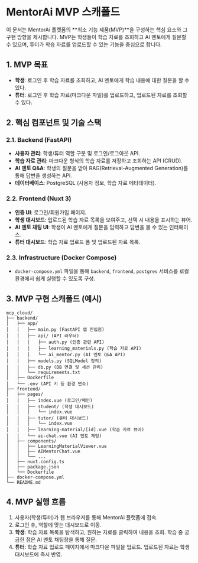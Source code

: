 # MentorAi MVP 스캐폴드

이 문서는 MentorAi 플랫폼의 **최소 기능 제품(MVP)**을 구성하는 핵심 요소와 그 구현 방향을 제시합니다. MVP는 학생들이 학습 자료를 조회하고 AI 멘토에게 질문할 수 있으며, 튜터가 학습 자료를 업로드할 수 있는 기능을 중심으로 합니다.

## 1. MVP 목표

-   **학생**: 로그인 후 학습 자료를 조회하고, AI 멘토에게 학습 내용에 대한 질문을 할 수 있다.
-   **튜터**: 로그인 후 학습 자료(마크다운 파일)를 업로드하고, 업로드된 자료를 조회할 수 있다.

## 2. 핵심 컴포넌트 및 기술 스택

### 2.1. Backend (FastAPI)

-   **사용자 관리**: 학생/튜터 역할 구분 및 로그인/로그아웃 API.
-   **학습 자료 관리**: 마크다운 형식의 학습 자료를 저장하고 조회하는 API (CRUD).
-   **AI 멘토 Q&A**: 학생의 질문을 받아 RAG(Retrieval-Augmented Generation)를 통해 답변을 생성하는 API.
-   **데이터베이스**: PostgreSQL (사용자 정보, 학습 자료 메타데이터).

### 2.2. Frontend (Nuxt 3)

-   **인증 UI**: 로그인/회원가입 페이지.
-   **학생 대시보드**: 업로드된 학습 자료 목록을 보여주고, 선택 시 내용을 표시하는 뷰어.
-   **AI 멘토 채팅 UI**: 학생이 AI 멘토에게 질문을 입력하고 답변을 볼 수 있는 인터페이스.
-   **튜터 대시보드**: 학습 자료 업로드 폼 및 업로드된 자료 목록.

### 2.3. Infrastructure (Docker Compose)

-   `docker-compose.yml` 파일을 통해 `backend`, `frontend`, `postgres` 서비스를 로컬 환경에서 쉽게 실행할 수 있도록 구성.

## 3. MVP 구현 스캐폴드 (예시)

```
mcp_cloud/
├── backend/
│   ├── app/
│   │   ├── main.py (FastAPI 앱 진입점)
│   │   ├── api/ (API 라우터)
│   │   │   ├── auth.py (인증 관련 API)
│   │   │   ├── learning_materials.py (학습 자료 API)
│   │   │   └── ai_mentor.py (AI 멘토 Q&A API)
│   │   ├── models.py (SQLModel 정의)
│   │   ├── db.py (DB 연결 및 세션 관리)
│   │   └── requirements.txt
│   ├── Dockerfile
│   └── .env (API 키 등 환경 변수)
├── frontend/
│   ├── pages/
│   │   ├── index.vue (로그인/메인)
│   │   ├── student/ (학생 대시보드)
│   │   │   └── index.vue
│   │   ├── tutor/ (튜터 대시보드)
│   │   │   └── index.vue
│   │   ├── learning-material/[id].vue (학습 자료 뷰어)
│   │   └── ai-chat.vue (AI 멘토 채팅)
│   ├── components/
│   │   ├── LearningMaterialViewer.vue
│   │   ├── AIMentorChat.vue
│   │   └── ...
│   ├── nuxt.config.ts
│   ├── package.json
│   └── Dockerfile
├── docker-compose.yml
└── README.md
```

## 4. MVP 실행 흐름

1.  사용자(학생/튜터)가 웹 브라우저를 통해 MentorAi 플랫폼에 접속.
2.  로그인 후, 역할에 맞는 대시보드로 이동.
3.  **학생**: 학습 자료 목록을 탐색하고, 원하는 자료를 클릭하여 내용을 조회. 학습 중 궁금한 점은 AI 멘토 채팅창을 통해 질문.
4.  **튜터**: 학습 자료 업로드 페이지에서 마크다운 파일을 업로드. 업로드된 자료는 학생 대시보드에 즉시 반영.
